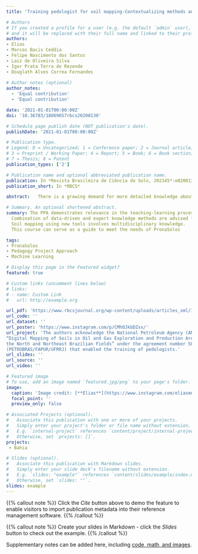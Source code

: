 ```yaml
---
title: 'Training pedologist for soil mapping-Contextualizing methods and its accuracy using the project pedagogy approach'

# Authors
# If you created a profile for a user (e.g. the default `admin` user), write the username (folder name) here
# and it will be replaced with their full name and linked to their profile.
authors:
- Elias
- Marcos Bacis Ceddia
- Felipe Nascimento dos Santos
- Laiz de Oliveira Silva
- Igor Prata Terra de Rezende
- Douglath Alves Correa Fernandes
  
# Author notes (optional)
author_notes:
  - 'Equal contribution'
  - 'Equal contribution'

date: '2021-01-01T00:00:00Z'
doi: '10.36783/18069657rbcs20200130'

# Schedule page publish date (NOT publication's date).
publishDate: '2021-01-01T00:00:00Z'

# Publication type.
# Legend: 0 = Uncategorized; 1 = Conference paper; 2 = Journal article;
# 3 = Preprint / Working Paper; 4 = Report; 5 = Book; 6 = Book section;
# 7 = Thesis; 8 = Patent
publication_types: ['2']

# Publication name and optional abbreviated publication name.
publication: In *Revista Brasileira de Ciência do Solo, 202145*:e0200130*
publication_short: In *RBCS*

abstract:   There is a growing demand for more detailed knowledge about soils, their functions, and connections with human activities and environmental services. In Brazil, where soil survey and mapping have been scarce since the 1990s, there is a remarkable sense of urgency. Recently, a national soil program was created (PronaSolos) to attend to the massive demand for soil information. PronaSolos is an effort to return to the systematic soil mapping of the national territory, which requires many pedologists who master the traditional knowledge of soil mapping, but above all, the modern and accurate digital soil mapping (DSM) techniques. Based on these aspects, this study aims to address the technical and educational aspects inherent in the training process of new pedologists by contextualizing different soil mapping methods using the pedagogy project approach (PPA). Specifically, the study sought to assess the following subjects- (i) evaluate the learning process of different apprentices in performing soil survey and mapping in a small training area; (ii) compare maps generated by conventional soil mapping (CSM) and DSM using two probabilistic design for validation (SRS -Simple Random Sampling and SSRS - Stratified Simple Random Sampling). The DSM techniques evaluated were- Multinomial Logistic Regression - MLR and Random Forest - RF. For the course, four apprentices were selected and trained in both CSM and DSM techniques. Finally, they were asked about the learning process in the PPA and improvement for future courses. This study showed that- a) the PPA is promising to train new pedologists since, by mixing theoretical activities and contextualized practices (a project in progress), it not only awakens great motivation and critical capacity but also develops the ability for apprentices to find solutions in a area in constant evolution; b) the quality of the maps changed significantly according to the validation sample design applied. The CSM present better quality than DSM, mainly when using SSRS. The RF presented equivalent accuracy to CSM using SRS. Irrespective to validation sample design, the MLR presented the lowest accuracy; c) The CSMs presented higher user’s accuracy while the DSMs presented higher producer’s accuracy; d) The quality of CSM generated by the apprentices was not clearly related to the previous experience and knowledge in soil science. 

# Summary. An optional shortened abstract.
summary: The PPA demonstrates relevance in the teaching-learning process of soil mapping.
  Combination of data-driven and expert knowledge methods are advised for future courses.
  Soil mapping using new tools involves multidisciplinary knowledge.
  This course can serve as a guide to meet the needs of PronaSolos

tags:
- PronaSolos
- Pedagogy Project Approach
- Machine Learning

# Display this page in the Featured widget?
featured: true

# Custom links (uncomment lines below)
# links:
# - name: Custom Link
#   url: http://example.org

url_pdf: 'https://www.rbcsjournal.org/wp-content/uploads/articles_xml/1806-9657-rbcs-45-e0200130/1806-9657-rbcs-45-e0200130.x22228.pdf'
url_code: ''
url_dataset: ''
url_poster: 'https://www.instagram.com/p/CMhOJkbDZxx/'
url_project: 'The authors acknowledge the National Petroleum Agency (ANP) for funding the project
“Digital Mapping of Soils in Oil and Gas Exploration and Production Areas - Case Studies of
the North and Northeast Brazilian Fields” under the agreement number 5850.0105881.17.9
(PETROBRAS/FAPUR/UFRRJ) that enabled the training of pedologists.'
url_slides: ''
url_source: ''
url_video: ''

# Featured image
# To use, add an image named `featured.jpg/png` to your page's folder.
image:
  caption: 'Image credit: [**Elias**](https://www.instagram.com/eliasmendescosta/?hl=pt-br)'
  focal_point: ''
  preview_only: false

# Associated Projects (optional).
#   Associate this publication with one or more of your projects.
#   Simply enter your project's folder or file name without extension.
#   E.g. `internal-project` references `content/project/internal-project/index.md`.
#   Otherwise, set `projects: []`.
projects:
 - Bahia

# Slides (optional).
#   Associate this publication with Markdown slides.
#   Simply enter your slide deck's filename without extension.
#   E.g. `slides: "example"` references `content/slides/example/index.md`.
#   Otherwise, set `slides: ""`.
slides: example
---
```


{{% callout note %}}
Click the _Cite_ button above to demo the feature to enable visitors to import publication metadata into their reference management software.
{{% /callout %}}

{{% callout note %}}
Create your slides in Markdown - click the _Slides_ button to check out the example.
{{% /callout %}}

Supplementary notes can be added here, including [code, math, and images](https://wowchemy.com/docs/writing-markdown-latex/).
